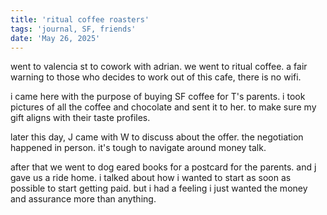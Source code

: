 ```yaml
---
title: 'ritual coffee roasters'
tags: 'journal, SF, friends'
date: 'May 26, 2025'
---
```


went to valencia st to cowork with adrian. we went to ritual coffee. a fair warning to those who decides to work out of this cafe, there is no wifi.

i came here with the purpose of buying SF coffee for T's parents. i took pictures of all the coffee and chocolate and sent it to her. to make sure my gift aligns with their taste profiles.

later this day, J came with W to discuss about the offer. the negotiation happened in person. it's tough to navigate around money talk.

after that we went to dog eared books for a postcard for the parents. and j gave us a ride home. i talked about how i wanted to start as soon as possible to start getting paid. but i had a feeling i just wanted the money and assurance more than anything.
